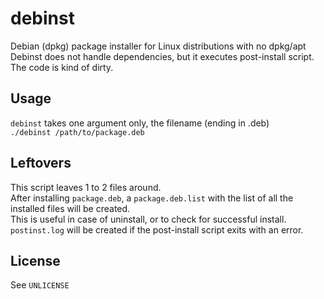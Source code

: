 # debinst
Debian (dpkg) package installer for Linux distributions with no dpkg/apt  
Debinst does not handle dependencies, but it executes post-install script.   
The code is kind of dirty.  

## Usage
`debinst` takes one argument only, the filename (ending in .deb)  
`./debinst /path/to/package.deb`

## Leftovers
This script leaves 1 to 2 files around.  
After installing `package.deb`, a `package.deb.list` with the list of all the installed files will be created.  
This is useful in case of uninstall, or to check for successful install.  
`postinst.log` will be created if the post-install script exits with an error.   

## License
See `UNLICENSE`  
